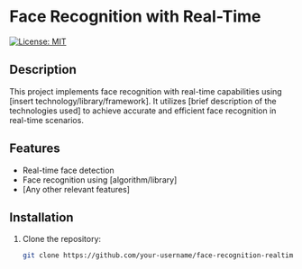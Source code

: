 # Face Recognition with Real-Time

[![License: MIT](https://img.shields.io/badge/License-MIT-yellow.svg)](https://opensource.org/licenses/MIT)

## Description

This project implements face recognition with real-time capabilities using [insert technology/library/framework]. It utilizes [brief description of the technologies used] to achieve accurate and efficient face recognition in real-time scenarios.

## Features

- Real-time face detection
- Face recognition using [algorithm/library]
- [Any other relevant features]

## Installation

1. Clone the repository:

   ```bash
   git clone https://github.com/your-username/face-recognition-realtime.git
